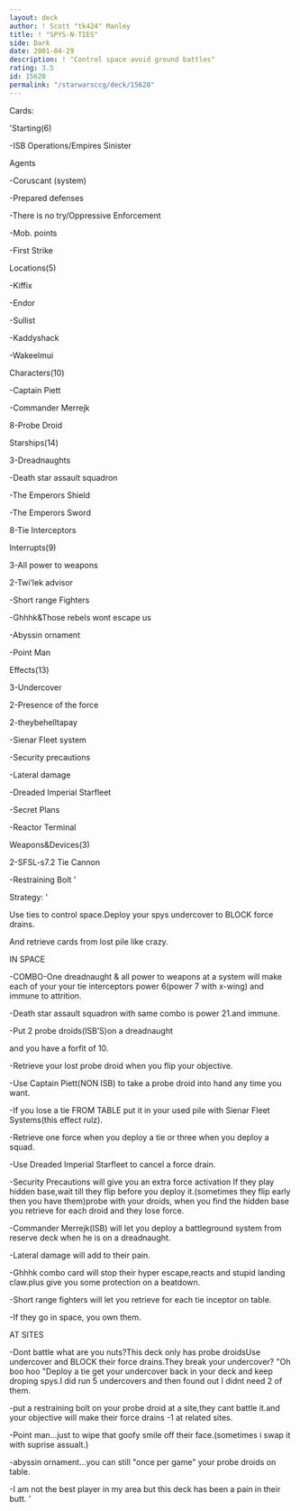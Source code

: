 ```yaml
---
layout: deck
author: ! Scott "tk424" Manley
title: ! "SPYS-N-TIES"
side: Dark
date: 2001-04-29
description: ! "Control space avoid ground battles"
rating: 3.5
id: 15628
permalink: "/starwarsccg/deck/15628"
---
```

Cards: 

'Starting(6)

-ISB Operations/Empires Sinister

Agents

-Coruscant (system)

-Prepared defenses

-There is no try/Oppressive Enforcement

-Mob. points

-First Strike


Locations(5)

-Kiffix

-Endor

-Sullist

-Kaddyshack

-Wakeelmui


Characters(10)

-Captain Piett

-Commander Merrejk

8-Probe Droid


Starships(14)

3-Dreadnaughts

-Death star assault squadron

-The Emperors Shield

-The Emperors Sword

8-Tie Interceptors


Interrupts(9)

3-All power to weapons

2-Twi’lek advisor

-Short range Fighters

-Ghhhk&Those rebels wont escape us

-Abyssin ornament

-Point Man


Effects(13)

3-Undercover

2-Presence of the force

2-theybehelltapay

-Sienar Fleet system

-Security precautions

-Lateral damage

-Dreaded Imperial Starfleet

-Secret Plans

-Reactor Terminal


Weapons&Devices(3)

2-SFSL-s7.2 Tie Cannon

-Restraining Bolt '

Strategy: '

Use ties to control space.Deploy your spys undercover to BLOCK force drains.

And retrieve cards from lost pile like crazy.


IN SPACE

-COMBO-One dreadnaught & all power to weapons at a system will make each of your your tie interceptors power 6(power 7 with x-wing) and immune to attrition.

-Death star assault squadron with same combo is power 21.and immune.

-Put 2 probe droids(ISB’S)on a dreadnaught

and you have a forfit of 10.

-Retrieve your lost probe droid when you flip your objective.

-Use Captain Piett(NON ISB) to take a probe droid into hand any time you want.

-If you lose a tie FROM TABLE put it in your used pile with Sienar Fleet Systems(this effect rulz).

-Retrieve one force when you deploy a tie or three when you deploy a squad.

-Use Dreaded Imperial Starfleet to cancel a force drain.

-Security Precautions will give you an extra force activation If they play hidden base,wait till they flip before you deploy it.(sometimes they flip early then you have them)probe with your droids, when you find the hidden base you retrieve for each droid and they lose force.

-Commander Merrejk(ISB) will let you deploy a battleground system from reserve deck when he is on a dreadnaught.

-Lateral damage will add to their pain.

-Ghhhk combo card will stop their hyper escape,reacts and stupid landing claw.plus give you some protection on a beatdown.

-Short range fighters will let you retrieve for each tie inceptor on table.

-If they go in space, you own them.

AT SITES

-Dont battle what are you nuts?This deck only has probe droidsUse undercover and BLOCK their force drains.They break your undercover? "Oh boo hoo "Deploy a tie get your undercover back in your deck and keep droping spys.I did run 5 undercovers and then found out I didnt need 2 of them.

-put a restraining bolt on your probe droid at a site,they cant battle it.and your objective will make their force drains -1 at related sites.

-Point man...just to wipe that goofy smile off their face.(sometimes i swap it with suprise assualt.)

-abyssin ornament...you can still "once per game" your probe droids on table.

-I am not the best player in my area but this deck has been a pain in their butt. '
